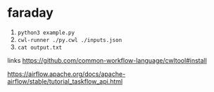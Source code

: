 # faraday

1. `python3 example.py`
2. `cwl-runner ./py.cwl ./inputs.json`
3. `cat output.txt`

links
https://github.com/common-workflow-language/cwltool#install

https://airflow.apache.org/docs/apache-airflow/stable/tutorial_taskflow_api.html
